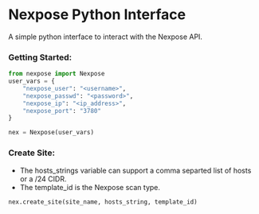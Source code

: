 Nexpose Python Interface
=====
A simple python interface to interact with the Nexpose API.
### Getting Started:
```python
from nexpose import Nexpose
user_vars = {
    "nexpose_user": "<username>",
    "nexpose_passwd": "<password>",
    "nexpose_ip": "<ip_address>",
    "nexpose_port": "3780"
} 

nex = Nexpose(user_vars)
```
### Create Site:
* The hosts_strings variable can support a comma separted list of hosts or a /24 CIDR.
* The template_id is the Nexpose scan type.
```python
nex.create_site(site_name, hosts_string, template_id)
```
